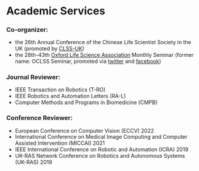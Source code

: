 # <i class="fas fa-atom fa-spin"></i> Academic Services
### Co-organizer:
<ul style="line-height: 120%">
<li> the 26th Annual Conference of the Chinese Life Scientist Society in the UK (promoted by <a href="https://mp.weixin.qq.com/s/8d-RoazDrkko_1zUZUOuqg">CLSS-UK</a>)</li>
<li> the 28th-43th <a href="http://www.olsa.life/">Oxford Life Science Association</a> Monthly Seminar (former name: OCLSS Seminar, promoted via <a href="https://twitter.com/OxfordLifeSci">twitter</a> and <a href="https://www.facebook.com/OxLifeSci">facebook</a>)</li>
</ul>

### Journal Reviewer:
<ul style="line-height: 120%">
<li> IEEE Transaction on Robotics (T-RO)</li>
<li> IEEE Robotics and Automation Letters (RA-L)</li>
<li> Computer Methods and Programs in Biomedicine (CMPB)</li>
</ul>

### Conference Reviewer:
<ul style="line-height: 120%">
<li> European Conference on Computer Vision (ECCV) 2022</li>
<li> International Conference on Medical Image Computing and Computer Assisted Intervention (MICCAI) 2021</li>
<li> IEEE International Conference on Robotic and Automation (ICRA) 2019</li>
<li> UK-RAS Network Conference on Robotics and Autonomous Systems (UK-RAS) 2019</li>
</ul>
